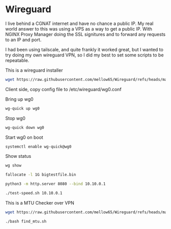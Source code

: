 # Wireguard
I live behind a CGNAT internet and have no chance a public IP.  My real world answer to this was using a VPS as a way to get a public IP.  With NGINX Proxy Manager doing the SSL signitures and to forward any requests to an IP and port. 

I had been using tailscale, and quite frankly it worked great, but I wanted to try doing my own wireguard VPN, so I did my best to set some scripts to be repeatable.
 


This is a wireguard installer
```bash
wget https://raw.githubusercontent.com/mellow65/Wireguard/refs/heads/main/wg-install.sh -O wg-install.sh && bash wg-install.sh
```

Client side, copy config file to /etc/wireguard/wg0.conf


Bring up wg0
```bash
wg-quick up wg0
```

Stop wg0
```bash
wg-quick down wg0
```

Start wg0 on boot
```bash
systemctl enable wg-quick@wg0
```

Show status
```bash
wg show
```

```bash
fallocate -l 1G bigtestfile.bin
```

```bash
python3 -m http.server 8080 --bind 10.10.0.1
```

```bash
./test-speed.sh 10.10.0.1
```



This is a MTU Checker over VPN
```bash
wget https://raw.githubusercontent.com/mellow65/Wireguard/refs/heads/main/find_mtu.sh -O find_mtu.sh && bash find_mtu.sh
```

```bash
./bash find_mtu.sh
```
